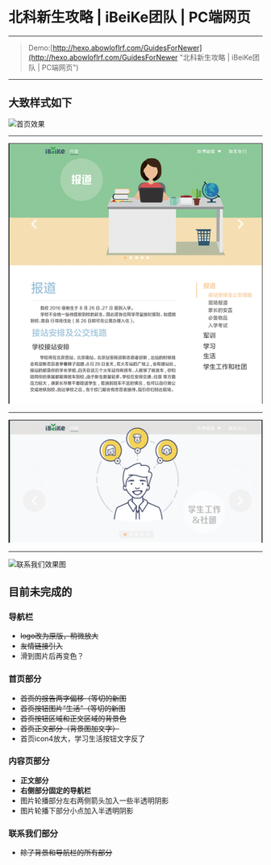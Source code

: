 # 北科新生攻略 | iBeiKe团队 | PC端网页
***
> Demo:[http://hexo.abowloflrf.com/GuidesForNewer](http://hexo.abowloflrf.com/GuidesForNewer "北科新生攻略 | iBeiKe团队 | PC端网页")

***
## 大致样式如下
![首页效果](demo-img/首页效果.png "首页效果")
***
![内容页大致如此](demo-img/内容页大致如此.png "内容页大致如此")
***
![内容页滚动图效果](demo-img/内容页滚动图效果.png "内容页滚动图效果")
***
![联系我们效果图](demo-img/联系我们效果图.png "联系我们效果图")
## 目前未完成的

### 导航栏
- ~~logo改为原版，稍微放大~~
- ~~友情链接引入~~
- 滑到图片后再变色？

### 首页部分
- ~~首页的报告两字偏移（等切的新图~~
- ~~首页按钮图片“生活”（等切的新图~~
- ~~首页按钮区域和正文区域的背景色~~
- ~~首页正文部分（背景图加文字）~~
- 首页icon4放大，学习生活按钮文字反了 

### 内容页部分
- **正文部分**
- **右侧部分固定的导航栏**
- 图片轮播部分左右两侧箭头加入一些半透明阴影
- 图片轮播下部分小点加入半透明阴影

### 联系我们部分
- ~~除了背景和导航栏的所有部分~~
